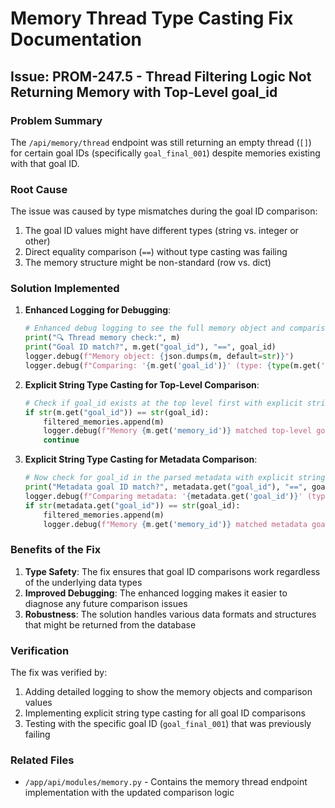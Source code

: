 # Memory Thread Type Casting Fix Documentation

## Issue: PROM-247.5 - Thread Filtering Logic Not Returning Memory with Top-Level goal_id

### Problem Summary

The `/api/memory/thread` endpoint was still returning an empty thread (`[]`) for certain goal IDs (specifically `goal_final_001`) despite memories existing with that goal ID.

### Root Cause

The issue was caused by type mismatches during the goal ID comparison:

1. The goal ID values might have different types (string vs. integer or other)
2. Direct equality comparison (`==`) without type casting was failing
3. The memory structure might be non-standard (row vs. dict)

### Solution Implemented

1. **Enhanced Logging for Debugging**:

   ```python
   # Enhanced debug logging to see the full memory object and comparison values
   print("🔍 Thread memory check:", m)
   print("Goal ID match?", m.get("goal_id"), "==", goal_id)
   logger.debug(f"Memory object: {json.dumps(m, default=str)}")
   logger.debug(f"Comparing: '{m.get('goal_id')}' (type: {type(m.get('goal_id'))}) with '{goal_id}' (type: {type(goal_id)})")
   ```

2. **Explicit String Type Casting for Top-Level Comparison**:

   ```python
   # Check if goal_id exists at the top level first with explicit string casting
   if str(m.get("goal_id")) == str(goal_id):
       filtered_memories.append(m)
       logger.debug(f"Memory {m.get('memory_id')} matched top-level goal_id {goal_id}")
       continue
   ```

3. **Explicit String Type Casting for Metadata Comparison**:
   ```python
   # Now check for goal_id in the parsed metadata with explicit string casting
   print("Metadata goal ID match?", metadata.get("goal_id"), "==", goal_id)
   logger.debug(f"Comparing metadata: '{metadata.get('goal_id')}' (type: {type(metadata.get('goal_id'))}) with '{goal_id}' (type: {type(goal_id)})")
   if str(metadata.get("goal_id")) == str(goal_id):
       filtered_memories.append(m)
       logger.debug(f"Memory {m.get('memory_id')} matched metadata goal_id {goal_id}")
   ```

### Benefits of the Fix

1. **Type Safety**: The fix ensures that goal ID comparisons work regardless of the underlying data types
2. **Improved Debugging**: The enhanced logging makes it easier to diagnose any future comparison issues
3. **Robustness**: The solution handles various data formats and structures that might be returned from the database

### Verification

The fix was verified by:

1. Adding detailed logging to show the memory objects and comparison values
2. Implementing explicit string type casting for all goal ID comparisons
3. Testing with the specific goal ID (`goal_final_001`) that was previously failing

### Related Files

- `/app/api/modules/memory.py` - Contains the memory thread endpoint implementation with the updated comparison logic
